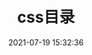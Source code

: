 ---
pageComponent: 
  name: Catalogue
  data: 
    key: 01.前端/30.CSS
    imgUrl: /img/web.png
    description: javaScript 常见知识点
title: css目录
date: 2021-07-19 15:32:36
permalink: /CSS
sidebar: true
article: false
comment: false
editLink: false
---